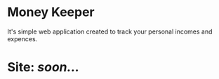 # Money Keeper

It's simple web application created to track your personal incomes and expences. 
# Site: *soon...*